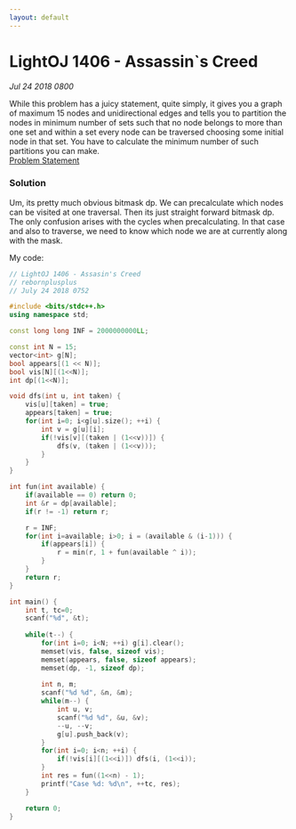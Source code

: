 ```yaml
---
layout: default
---
```


# LightOJ 1406 - Assassin`s Creed
_Jul 24 2018 0800_

While this problem has a juicy statement, quite simply, it gives you a graph of maximum 15 nodes and unidirectional edges and tells you to partition the nodes in minimum number of sets such that no node belongs to more than one set and within a set every node can be traversed choosing some initial node in that set. You have to calculate the minimum number of such partitions you can make.<br/>
[Problem Statement](http://lightoj.com/volume_showproblem.php?problem=1406)

### Solution
Um, its pretty much obvious bitmask dp. We can precalculate which nodes can be visited at one traversal. Then its just straight forward bitmask dp. The only confusion arises with the cycles when precalculating. In that case and also to traverse, we need to know which node we are at currently along with the mask.

My code:
```cpp
// LightOJ 1406 - Assasin's Creed
// rebornplusplus
// July 24 2018 0752

#include <bits/stdc++.h>
using namespace std;

const long long INF = 2000000000LL;

const int N = 15;
vector<int> g[N];
bool appears[(1 << N)];
bool vis[N][(1<<N)];
int dp[(1<<N)];

void dfs(int u, int taken) {
	vis[u][taken] = true;
	appears[taken] = true;
	for(int i=0; i<g[u].size(); ++i) {
		int v = g[u][i];
		if(!vis[v][(taken | (1<<v))]) {
			dfs(v, (taken | (1<<v)));
		}
	}
}

int fun(int available) {
	if(available == 0) return 0;
	int &r = dp[available];
	if(r != -1) return r;

	r = INF;
	for(int i=available; i>0; i = (available & (i-1))) {
		if(appears[i]) {
			r = min(r, 1 + fun(available ^ i));
		}
	}
	return r;
}

int main() {
	int t, tc=0;
	scanf("%d", &t);
	
	while(t--) {
		for(int i=0; i<N; ++i) g[i].clear();
		memset(vis, false, sizeof vis);
		memset(appears, false, sizeof appears);
		memset(dp, -1, sizeof dp);
		
		int n, m;
		scanf("%d %d", &n, &m);
		while(m--) {
			int u, v;
			scanf("%d %d", &u, &v);
			--u, --v;
			g[u].push_back(v);
		}
		for(int i=0; i<n; ++i) {
			if(!vis[i][(1<<i)]) dfs(i, (1<<i));
		}
		int res = fun((1<<n) - 1);
		printf("Case %d: %d\n", ++tc, res);
	}

	return 0;
}
```
